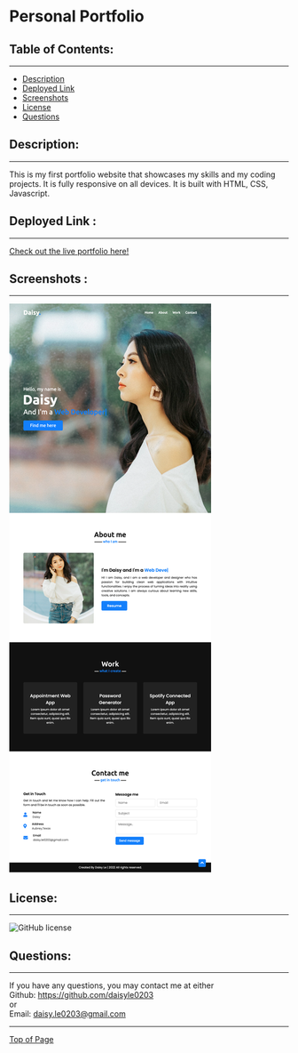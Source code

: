# Personal Portfolio

## Table of Contents:
---
- [Description](#description)
- [Deployed Link](#deployed-link)
- [Screenshots](#screenshots)
- [License](#license)
- [Questions](#questions)

## Description:
---
This is my first portfolio website that showcases my skills and my coding projects. It is fully responsive on all devices. It is built with HTML, CSS, Javascript.


## Deployed Link :
---
[Check out the live portfolio here!](https://daisyle0203.github.io/Personal_Portfolio/)
## Screenshots :
---
![The website includes a navigation bar, a header image, an about me section, a work section with three of my projects and a contact me at the bottom of the page.](assets/images/screenshot.png)

## License:
---
![GitHub license](https://img.shields.io/github/license/Naereen/StrapDown.js.svg)

## Questions:
---

If you have any questions, you may contact me at either <br>
Github: https://github.com/daisyle0203
<br>
or
<br>
Email: [daisy.le0203@gmail.com](mailto:daisy.le0203@gmail.com)

---

[Top of Page](#personal-portfolio)

